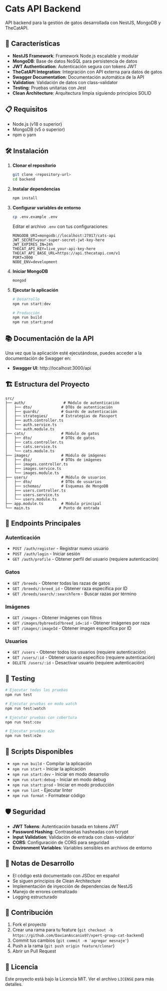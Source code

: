 # Cats API Backend

API backend para la gestión de gatos desarrollada con NestJS, MongoDB y TheCatAPI.

## 🚀 Características

- **NestJS Framework**: Framework Node.js escalable y modular
- **MongoDB**: Base de datos NoSQL para persistencia de datos
- **JWT Authentication**: Autenticación segura con tokens JWT
- **TheCatAPI Integration**: Integración con API externa para datos de gatos
- **Swagger Documentation**: Documentación automática de la API
- **Validation**: Validación de datos con class-validator
- **Testing**: Pruebas unitarias con Jest
- **Clean Architecture**: Arquitectura limpia siguiendo principios SOLID

## 📋 Requisitos

- Node.js (v18 o superior)
- MongoDB (v5 o superior)
- npm o yarn

## 🛠️ Instalación

1. **Clonar el repositorio**
   ```bash
   git clone <repository-url>
   cd backend
   ```

2. **Instalar dependencias**
   ```bash
   npm install
   ```

3. **Configurar variables de entorno**
   ```bash
   cp .env.example .env
   ```
   
   Editar el archivo `.env` con tus configuraciones:
   ```env
   MONGODB_URI=mongodb://localhost:27017/cats-api
   JWT_SECRET=your-super-secret-jwt-key-here
   JWT_EXPIRES_IN=24h
   THECAT_API_KEY=live_your-api-key-here
   THECAT_API_BASE_URL=https://api.thecatapi.com/v1
   PORT=3000
   NODE_ENV=development
   ```

4. **Iniciar MongoDB**
   ```bash
   mongod
   ```

5. **Ejecutar la aplicación**
   ```bash
   # Desarrollo
   npm run start:dev
   
   # Producción
   npm run build
   npm run start:prod
   ```

## 📚 Documentación de la API

Una vez que la aplicación esté ejecutándose, puedes acceder a la documentación de Swagger en:
- **Swagger UI**: http://localhost:3000/api

## 🏗️ Estructura del Proyecto

```
src/
├── auth/                 # Módulo de autenticación
│   ├── dto/             # DTOs de autenticación
│   ├── guards/          # Guards de autenticación
│   ├── strategies/      # Estrategias de Passport
│   ├── auth.controller.ts
│   ├── auth.service.ts
│   └── auth.module.ts
├── cats/                # Módulo de gatos
│   ├── dto/             # DTOs de gatos
│   ├── cats.controller.ts
│   ├── cats.service.ts
│   └── cats.module.ts
├── images/              # Módulo de imágenes
│   ├── dto/             # DTOs de imágenes
│   ├── images.controller.ts
│   ├── images.service.ts
│   └── images.module.ts
├── users/               # Módulo de usuarios
│   ├── dto/             # DTOs de usuarios
│   ├── schemas/         # Esquemas de MongoDB
│   ├── users.controller.ts
│   ├── users.service.ts
│   └── users.module.ts
├── app.module.ts        # Módulo principal
└── main.ts             # Punto de entrada
```

## 🔗 Endpoints Principales

### Autenticación
- `POST /auth/register` - Registrar nuevo usuario
- `POST /auth/login` - Iniciar sesión
- `GET /auth/profile` - Obtener perfil del usuario (requiere autenticación)

### Gatos
- `GET /breeds` - Obtener todas las razas de gatos
- `GET /breeds/:breed_id` - Obtener raza específica por ID
- `GET /breeds/search/:searchTerm` - Buscar razas por término

### Imágenes
- `GET /images` - Obtener imágenes con filtros
- `GET /images/bybreedid?breed_id=:id` - Obtener imágenes por raza
- `GET /images/:imageId` - Obtener imagen específica por ID

### Usuarios
- `GET /users` - Obtener todos los usuarios (requiere autenticación)
- `GET /users/:id` - Obtener usuario específico (requiere autenticación)
- `DELETE /users/:id` - Desactivar usuario (requiere autenticación)

## 🧪 Testing

```bash
# Ejecutar todas las pruebas
npm run test

# Ejecutar pruebas en modo watch
npm run test:watch

# Ejecutar pruebas con cobertura
npm run test:cov

# Ejecutar pruebas e2e
npm run test:e2e
```

## 🔧 Scripts Disponibles

- `npm run build` - Compilar la aplicación
- `npm run start` - Iniciar la aplicación
- `npm run start:dev` - Iniciar en modo desarrollo
- `npm run start:debug` - Iniciar en modo debug
- `npm run start:prod` - Iniciar en modo producción
- `npm run lint` - Ejecutar linter
- `npm run format` - Formatear código

## 🛡️ Seguridad

- **JWT Tokens**: Autenticación basada en tokens JWT
- **Password Hashing**: Contraseñas hasheadas con bcrypt
- **Input Validation**: Validación de entrada con class-validator
- **CORS**: Configuración de CORS para seguridad
- **Environment Variables**: Variables sensibles en archivos de entorno

## 📝 Notas de Desarrollo

- El código está documentado con JSDoc en español
- Se siguen principios de Clean Architecture
- Implementación de inyección de dependencias de NestJS
- Manejo de errores centralizado
- Logging estructurado

## 🤝 Contribución

1. Fork el proyecto
2. Crear una rama para tu feature (`git checkout -b https://github.com/DavianAscanio97/xpert-group-cat-backend`)
3. Commit tus cambios (`git commit -m 'agregar mesnaje'`)
4. Push a la rama (`git push origin feature/clonar`)
5. Abrir un Pull Request

## 📄 Licencia

Este proyecto está bajo la Licencia MIT. Ver el archivo `LICENSE` para más detalles.
